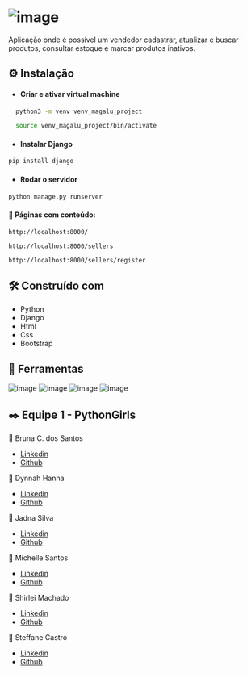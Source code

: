 # ![image](https://user-images.githubusercontent.com/62224847/99605034-9b9ded00-29e5-11eb-9586-ec1f9d923454.png)

Aplicação onde é possível um vendedor cadastrar, atualizar e buscar produtos, consultar estoque e marcar produtos inativos.


## ⚙️ Instalação

* #### Criar e ativar virtual machine
```bash
  python3 -m venv venv_magalu_project

  source venv_magalu_project/bin/activate
```

* #### Instalar Django
 ```bash 
 pip install django
 ```

* #### Rodar o servidor
 ```bash 
 python manage.py runserver
 ```
 
#### 📄 Páginas com conteúdo:

    http://localhost:8000/

    http://localhost:8000/sellers  

    http://localhost:8000/sellers/register
    
    
## 🛠️ Construído com

- Python
- Django
- Html
- Css
- Bootstrap


## 🔧 Ferramentas

 ![image](https://user-images.githubusercontent.com/62224847/99615461-3274a480-29fa-11eb-94f4-2a04b8bd2ccb.png)
 ![image](https://user-images.githubusercontent.com/62224847/99615585-6ea80500-29fa-11eb-8d07-8190e035fe39.png)
 ![image](https://user-images.githubusercontent.com/62224847/99615994-31904280-29fb-11eb-9f81-6c0497077edb.png)
 ![image](https://user-images.githubusercontent.com/62224847/99616090-613f4a80-29fb-11eb-98b9-94807100ffa2.png)
    
## ✒️  Equipe 1 - PythonGirls 
    
    
   👧 Bruna C. dos Santos
   
   - [Linkedin](https://www.linkedin.com/in/bruna-cassol-dos-santos-b741a2156/)
   - [Github](https://github.com/brunacsantos) 
   
   👧 Dynnah Hanna 
   
   - [Linkedin](https://www.linkedin.com/in/dynnah/)
   - [Github](https://github.com/dynnah) 
   
   👧 Jadna Silva
   
   - [Linkedin](https://www.linkedin.com/in/jadna-silva-bb87621b1)
   - [Github](https://github.com/JadnaSantos) 
   
   👧 Michelle Santos
   
   - [Linkedin](https://www.linkedin.com/in/michellebssantos/)
   - [Github](https://github.com/michellebssantos) 
   
   👧 Shirlei Machado
   
   - [Linkedin](https://www.linkedin.com/in/shirleifmachado/)
   - [Github](https://github.com/ShirleiMachado/) 
   
   👧 Steffane Castro
   
   - [Linkedin](https://www.linkedin.com/in/steffane-de-oliveira-castro-6908a8192)
   - [Github](https://github.com/SteffaneCastro) 
    

